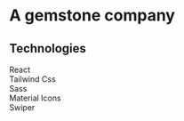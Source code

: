 # A gemstone company


## **Technologies**
React <br>
Tailwind Css <br>
Sass <br>
Material Icons <br>
Swiper <br>